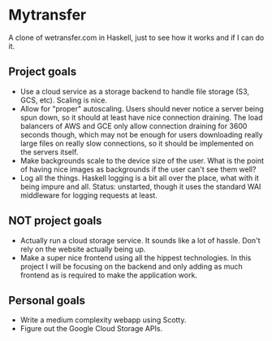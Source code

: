 # Mytransfer
A clone of wetransfer.com in Haskell, just to see how it works and if I can do it.

## Project goals
* Use a cloud service as a storage backend to handle file storage (S3, GCS, etc). Scaling is nice.
* Allow for "proper" autoscaling. Users should never notice a server being spun down, so it should at least have nice connection draining. The load balancers of AWS and GCE only allow connection draining for 3600 seconds though, which may not be enough for users downloading really large files on really slow connections, so it should be implemented on the servers itself.
* Make backgrounds scale to the device size of the user. What is the point of having nice images as backgrounds if the user can't see them well?
* Log all the things. Haskell logging is a bit all over the place, what with it being impure and all. Status: unstarted, though it uses the standard WAI middleware for logging requests at least.

## NOT project goals
* Actually run a cloud storage service. It sounds like a lot of hassle. Don't rely on the website actually being up.
* Make a super nice frontend using all the hippest technologies. In this project I will be focusing on the backend and only adding as much frontend as is required to make the application work.

## Personal goals
* Write a medium complexity webapp using Scotty.
* Figure out the Google Cloud Storage APIs.

